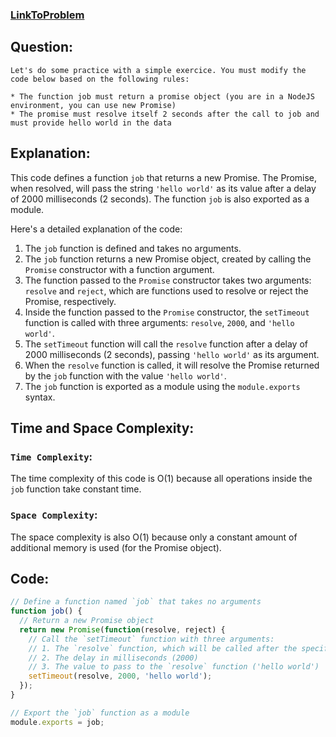 ### [LinkToProblem](https://www.codingame.com/playgrounds/347/javascript-promises-mastering-the-asynchronous/its-time-to-pratice-with-promises)

## Question:
```
Let's do some practice with a simple exercice. You must modify the code below based on the following rules:

* The function job must return a promise object (you are in a NodeJS environment, you can use new Promise)
* The promise must resolve itself 2 seconds after the call to job and must provide hello world in the data

```
## Explanation:
This code defines a function `job` that returns a new Promise. The Promise, when resolved, will pass the string `'hello world'` as its value after a delay of 2000 milliseconds (2 seconds). The function `job` is also exported as a module.

Here's a detailed explanation of the code:
1. The `job` function is defined and takes no arguments.
2. The `job` function returns a new Promise object, created by calling the `Promise` constructor with a function argument.
3. The function passed to the `Promise` constructor takes two arguments: `resolve` and `reject`, which are functions used to resolve or reject the Promise, respectively.
4. Inside the function passed to the `Promise` constructor, the `setTimeout` function is called with three arguments: `resolve`, `2000`, and `'hello world'`.
5. The `setTimeout` function will call the `resolve` function after a delay of 2000 milliseconds (2 seconds), passing `'hello world'` as its argument.
6. When the `resolve` function is called, it will resolve the Promise returned by the `job` function with the value `'hello world'`.
7. The `job` function is exported as a module using the `module.exports` syntax.

## Time and Space Complexity:
### `Time Complexity`:
The time complexity of this code is O(1) because all operations inside the `job` function take constant time.

### `Space Complexity`:
The space complexity is also O(1) because only a constant amount of additional memory is used (for the Promise object).

## Code:
```js
// Define a function named `job` that takes no arguments
function job() {
  // Return a new Promise object
  return new Promise(function(resolve, reject) {
    // Call the `setTimeout` function with three arguments:
    // 1. The `resolve` function, which will be called after the specified delay
    // 2. The delay in milliseconds (2000)
    // 3. The value to pass to the `resolve` function ('hello world')
    setTimeout(resolve, 2000, 'hello world');
  });
}

// Export the `job` function as a module
module.exports = job;
```
